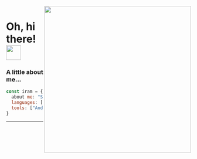 <img align='right' src="https://user-images.githubusercontent.com/22479692/123986644-65364080-d9be-11eb-8f4f-857c21e774fb.gif" width="400" height="400">

# Oh, hi there! <img src="https://user-images.githubusercontent.com/22479692/123993008-feb42100-d9c3-11eb-8eae-589fe476f3a2.gif" width="40">

   
### A little about me...  

```javascript
const iram = {
  about me: "Software Developer Apprentice" | "Aer Lingus",
  languages: ["Java", "Kotlin", "JavaScript", "HTML", "C#", "PHP", "SQL"],
  tools: ["Android Studio", "Microsoft Visual Studio"],
}
```
---
